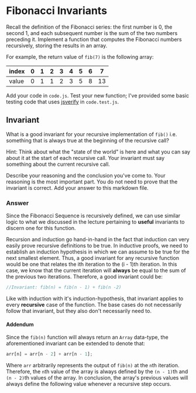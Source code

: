 # Fibonacci Invariants

Recall the definition of the Fibonacci series: the first number is 0, the second
1, and each subsequent number is the sum of the two numbers preceding it.
Implement a function that computes the Fibonacci numbers recursively, storing
the results in an array.

For example, the return value of `fib(7)` is the following array:

| index |  0  |  1  |  2  |  3  |  4  |  5  |  6  |  7  |
| ----- | --- | --- | --- | --- | --- | --- | --- | --- |
| value |  0  |  1  |  1  |  2  |  3  |  5  |  8  |  13 |

Add your code in `code.js`. Test your new function; I've provided some basic
testing code that uses [jsverify](https://jsverify.github.io/) in
`code.test.js`.

## Invariant

What is a good invariant for your recursive implementation of `fib()`
i.e. something that is always true at the beginning of the recursive call?

Hint: Think about what the "state of the world" is here and what you can say
about it at the start of each recursive call. Your invariant must say something
about the current recursive call.

Describe your reasoning and the conclusion you've come to. Your reasoning is the
most important part. You do not need to prove that the invariant is correct. Add
your answer to this markdown file.

### Answer

Since the Fibonacci Sequence is recursively defined, we can use similar logic to what we discussed in the lecture pertaining to **useful** invariants to discern one for this function. 

Recursion and induction go hand-in-hand in the fact that induction can very easily prove recursive definitions to be true. In inductive proofs, we need to establish an induction hypothesis in which we can assume to be true for the next smallest element. Thus, a good invariant for any recursive function would be one that relates the ith iteration to the (i - 1)th iteration. In this case, we know that the current iteration will **always** be equal to the sum of the previous two iterations. Therefore, a good invariant could be:

```javascript
//Invariant: fib(n) = fib(n - 1) + fib(n -2)
```

Like with induction with it's induction-hypothesis, that invariant applies to every **recursive** case of the function. The base cases do not necessarily follow that invariant, but they also don't necessarily need to.

#### Addendum
Since the `fib(n)` function will always return an `Array` data-type, the aforementioned invariant can be extended to denote that:

```javascript
arr[n] = arr[n - 2] + arr[n - 1];
```
Where `arr` arbitrarily represents the output of `fib(n)` at the `n`th iteration. Therefore, the `n`th value of the array is always defined by the `(n - 1)`th and `(n - 2)`th values of the array. In conclusion, the array's previous values will always define the following value whenever a recursive step occurs.